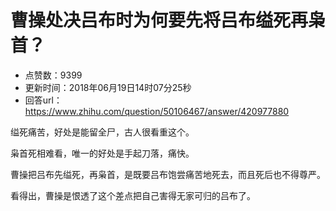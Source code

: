 # 曹操处决吕布时为何要先将吕布缢死再枭首？
- 点赞数：9399
- 更新时间：2018年06月19日14时07分25秒
- 回答url：https://www.zhihu.com/question/50106467/answer/420977880
<body>
 <p data-pid="6cQS-L9w">缢死痛苦，好处是能留全尸，古人很看重这个。</p>
 <p data-pid="AVCu2-YG">枭首死相难看，唯一的好处是手起刀落，痛快。</p>
 <p data-pid="pKDaa02W">曹操把吕布先缢死，再枭首，是既要吕布饱尝痛苦地死去，而且死后也不得尊严。</p>
 <p data-pid="bGDyBgjq">看得出，曹操是恨透了这个差点把自己害得无家可归的吕布了。</p>
</body>